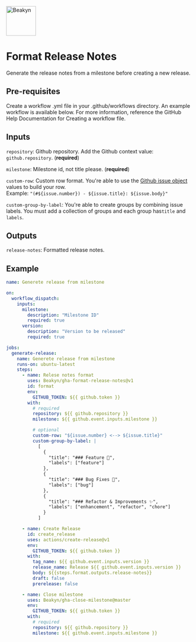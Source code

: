 <img src="https://user-images.githubusercontent.com/30832/172840408-506cc863-c78c-47a7-9454-d446415f4d46.png" alt="Beakyn" height="80" />

# Format Release Notes

Generate the release notes from a milestone before creating a new release.

## Pre-requisites

Create a workflow .yml file in your .github/workflows directory. An example workflow is available below. For more information, reference the GitHub Help Documentation for Creating a workflow file.

## Inputs

`repository`: Github repository. Add the Github context value: `github.repository`. (**required**)

`milestone`: Milestone id, not title please. (**required**)

`custom-row`: Custom row format. You're able to use the [Github issue object](https://docs.github.com/en/free-pro-team@latest/rest/reference/issues#get-an-issue) values ​​to build your row.\
Example: `"(#${issue.number}) - ${issue.title}: ${issue.body}"`

`custom-group-by-label`: You're able to create groups by combining issue labels. You must add a collection of groups and each group has`title` and `labels`.

## Outputs

`release-notes`: Formatted release notes.

## Example

```yaml
name: Generete release from milestone

on:
  workflow_dispatch:
    inputs:
      milestone:
        description: "Milestone ID"
        required: true
      version:
        description: "Version to be released"
        required: true

jobs:
  generate-release:
    name: Generete release from milestone
    runs-on: ubuntu-latest
    steps:
      - name: Relese notes format
        uses: Beakyn/gha-format-release-notes@v1
        id: format
        env:
          GITHUB_TOKEN: ${{ github.token }}
        with:
          # required
          repository: ${{ github.repository }}
          milestone: ${{ github.event.inputs.milestone }}

          # optional
          custom-row: "${issue.number} <--> ${issue.title}"
          custom-group-by-label: |
            [
              {
                "title": "### Feature 🎉",
                "labels": ["feature"]
              },
              {
                "title": "### Bug Fixes 🐛",
                "labels": ["bug"]
              },
              {
                "title": "### Refactor & Improvements ✨",
                "labels": ["enhancement", "refactor", "chore"]
              }
            ]

      - name: Create Release
        id: create_release
        uses: actions/create-release@v1
        env:
          GITHUB_TOKEN: ${{ github.token }}
        with:
          tag_name: ${{ github.event.inputs.version }}
          release_name: Release ${{ github.event.inputs.version }}
          body: ${{steps.format.outputs.release-notes}}
          draft: false
          prerelease: false

      - name: Close milestone
        uses: Beakyn/gha-close-milestone@master
        env:
          GITHUB_TOKEN: ${{ github.token }}
        with:
          # required
          repository: ${{ github.repository }}
          milestone: ${{ github.event.inputs.milestone }}
```

